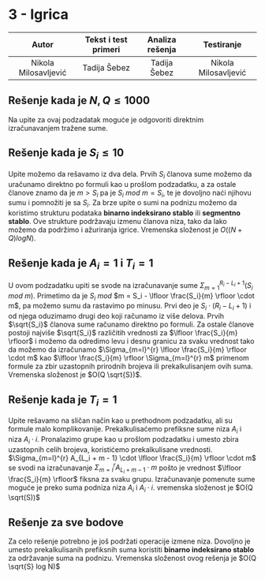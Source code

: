 # 3 - Igrica

| Autor | Tekst i test primeri | Analiza rеšenja | Testiranje |
|:-:|:-:|:-:|:-:|
| Nikola Milosavljević | Tadija Šebez | Tadija Šebez | Nikola Milosavljević |

## Rešenje kada je $N, Q \leq 1000$

Na upite za ovaj podzadatak moguće je odgovoriti direktnim izračunavanjem tražene sume.

## Rešenje kada je $S_i \leq 10$

Upite možemo da rešavamo iz dva dela. Prvih $S_i$ članova sume možemo da uračunamo direktno po formuli kao u prošlom podzadatku, a za ostale članove znamo da je $m > S_i$ pa je $S_i$ $mod$ $m = S_i$, te je dovoljno naći njihovu sumu i pomnožiti je sa $S_i$. Za brze upite o sumi na podnizu možemo da koristimo strukturu podataka **binarno indeksirano stablo** ili **segmentno stablo**. Ove strukture podržavaju izmenu članova niza, tako da lako možemo da podržimo i ažuriranja igrice. Vremenska složenost je $O((N+Q)logN)$.

## Rešenje kada je $A_i = 1$ i $T_i = 1$

U ovom podzadatku upiti se svode na izračunavanje sume $\Sigma_{m=1}^{R_i - L_i + 1} (S_i$ $mod$ $m)$. Primetimo da je $S_i$ $mod$ $m = S_i - \lfloor \frac{S_i}{m} \rfloor \cdot m$, pa možemo sumu da rastavimo po minusu. Prvi deo je $S_i \cdot (R_i - L_i + 1)$ i od njega oduzimamo drugi deo koji računamo iz više delova. Prvih $\sqrt{S_i}$ članova sume računamo direktno po formuli. Za ostale članove postoji najviše $\sqrt{S_i}$ različitih vrednosti za $\lfloor \frac{S_i}{m} \rfloor$ i možemo da odredimo levu i desnu granicu za svaku vrednost tako da možemo da izračunamo $\Sigma_{m=l}^{r} \lfloor \frac{S_i}{m} \rfloor \cdot m$ kao $\lfloor \frac{S_i}{m} \rfloor \Sigma_{m=l}^{r} m$ primenom formule za zbir uzastopnih prirodnih brojeva ili prekalkulisanjem ovih suma. Vremenska složenost je $O(Q \sqrt{S})$.

## Rešenje kada je $T_i = 1$

Upite rešavamo na sličan način kao u prethodnom podzadatku, ali su formule malo komplikovanije. Prekalkulisaćemo prefiksne sume niza $A_i$ i niza $A_i \cdot i$. Pronalazimo grupe kao u prošlom podzadatku i umesto zbira uzastopnih celih brojeva, koristićemo prekalkulisane vrednosti. $\Sigma_{m=l}^{r} A_{L_i + m - 1} \cdot \lfloor \frac{S_i}{m} \rfloor \cdot m$ se svodi na izračunavanje $\Sigma_{m=l}^{r} A_{L_i + m - 1} \cdot m$ pošto je vrednost $\lfloor \frac{S_i}{m} \rfloor$ fiksna za svaku grupu. Izračunavanje pomenute sume moguće je preko suma podniza niza $A_i$ i $A_i \cdot i$. vremenska složenost je $O(Q \sqrt(S))$

## Rešenje za sve bodove

Za celo rešenje potrebno je još podržati operacije izmene niza. Dovoljno je umesto prekalkulisanih prefiksnih suma koristiti **binarno indeksirano stablo** za održavanje suma na podnizu. Vremenska složenost ovog rešenja je $O(Q \sqrt{S} log N)$